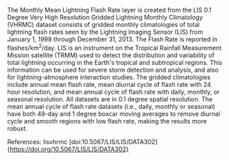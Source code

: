 The Monthly Mean Lightning Flash Rate layer is created from the LIS 0.1 Degree Very High Resolution Gridded Lightning Monthly Climatology (VHRMC) dataset consists of gridded monthly climatologies of total lightning flash rates seen by the Lightning Imaging Sensor (LIS) from January 1, 1998 through December 31, 2013. The Flash Rate is reported in flashes/km<sup>2</sup>/day. LIS is an instrument on the Tropical Rainfall Measurement Mission satellite (TRMM) used to detect the distribution and variability of total lightning occurring in the Earth's tropical and subtropical regions. This information can be used for severe storm detection and analysis, and also for lightning-atmosphere interaction studies. The gridded climatologies include annual mean flash rate, mean diurnal cycle of flash rate with 24 hour resolution, and mean annual cycle of flash rate with daily, monthly, or seasonal resolution. All datasets are in 0.1 degree spatial resolution. The mean annual cycle of flash rate datasets (i.e., daily, monthly or seasonal) have both 49-day and 1 degree boxcar moving averages to remove diurnal cycle and smooth regions with low flash rate, making the results more robust.

References: lisvhrmc [doi:10.5067/LIS/LIS/DATA302]{https://doi.org/10.5067/LIS/LIS/DATA302}